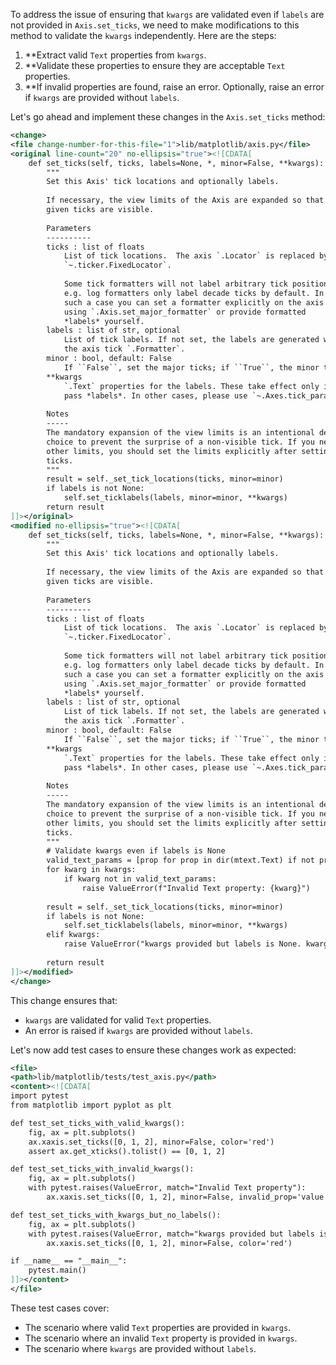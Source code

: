 To address the issue of ensuring that `kwargs` are validated even if `labels` are not provided in `Axis.set_ticks`, we need to make modifications to this method to validate the `kwargs` independently. Here are the steps:

1. **Extract valid `Text` properties from `kwargs`.
2. **Validate these properties to ensure they are acceptable `Text` properties.
3. **If invalid properties are found, raise an error. Optionally, raise an error if `kwargs` are provided without `labels`.

Let's go ahead and implement these changes in the `Axis.set_ticks` method:

```xml
<change>
<file change-number-for-this-file="1">lib/matplotlib/axis.py</file>
<original line-count="20" no-ellipsis="true"><![CDATA[
    def set_ticks(self, ticks, labels=None, *, minor=False, **kwargs):
        """
        Set this Axis' tick locations and optionally labels.
        
        If necessary, the view limits of the Axis are expanded so that all 
        given ticks are visible.
        
        Parameters
        ----------
        ticks : list of floats
            List of tick locations.  The axis `.Locator` is replaced by a 
            `~.ticker.FixedLocator`.
            
            Some tick formatters will not label arbitrary tick positions; 
            e.g. log formatters only label decade ticks by default. In 
            such a case you can set a formatter explicitly on the axis 
            using `.Axis.set_major_formatter` or provide formatted 
            *labels* yourself.
        labels : list of str, optional
            List of tick labels. If not set, the labels are generated with 
            the axis tick `.Formatter`.
        minor : bool, default: False
            If ``False``, set the major ticks; if ``True``, the minor ticks.
        **kwargs
            `.Text` properties for the labels. These take effect only if you 
            pass *labels*. In other cases, please use `~.Axes.tick_params`.
        
        Notes
        -----
        The mandatory expansion of the view limits is an intentional design 
        choice to prevent the surprise of a non-visible tick. If you need 
        other limits, you should set the limits explicitly after setting the 
        ticks.
        """
        result = self._set_tick_locations(ticks, minor=minor)
        if labels is not None:
            self.set_ticklabels(labels, minor=minor, **kwargs)
        return result
]]></original>
<modified no-ellipsis="true"><![CDATA[
    def set_ticks(self, ticks, labels=None, *, minor=False, **kwargs):
        """
        Set this Axis' tick locations and optionally labels.
        
        If necessary, the view limits of the Axis are expanded so that all 
        given ticks are visible.
        
        Parameters
        ----------
        ticks : list of floats
            List of tick locations.  The axis `.Locator` is replaced by a 
            `~.ticker.FixedLocator`.
            
            Some tick formatters will not label arbitrary tick positions; 
            e.g. log formatters only label decade ticks by default. In 
            such a case you can set a formatter explicitly on the axis 
            using `.Axis.set_major_formatter` or provide formatted 
            *labels* yourself.
        labels : list of str, optional
            List of tick labels. If not set, the labels are generated with 
            the axis tick `.Formatter`.
        minor : bool, default: False
            If ``False``, set the major ticks; if ``True``, the minor ticks.
        **kwargs
            `.Text` properties for the labels. These take effect only if you 
            pass *labels*. In other cases, please use `~.Axes.tick_params`.
        
        Notes
        -----
        The mandatory expansion of the view limits is an intentional design 
        choice to prevent the surprise of a non-visible tick. If you need 
        other limits, you should set the limits explicitly after setting the 
        ticks.
        """
        # Validate kwargs even if labels is None
        valid_text_params = [prop for prop in dir(mtext.Text) if not prop.startswith('_')]
        for kwarg in kwargs:
            if kwarg not in valid_text_params:
                raise ValueError(f"Invalid Text property: {kwarg}")
        
        result = self._set_tick_locations(ticks, minor=minor)
        if labels is not None:
            self.set_ticklabels(labels, minor=minor, **kwargs)
        elif kwargs:
            raise ValueError("kwargs provided but labels is None. kwargs should only be used if labels are specified.")
        
        return result
]]></modified>
</change>
```

This change ensures that:

- `kwargs` are validated for valid `Text` properties.
- An error is raised if `kwargs` are provided without `labels`.

Let's now add test cases to ensure these changes work as expected:

```xml
<file>
<path>lib/matplotlib/tests/test_axis.py</path>
<content><![CDATA[
import pytest
from matplotlib import pyplot as plt

def test_set_ticks_with_valid_kwargs():
    fig, ax = plt.subplots()
    ax.xaxis.set_ticks([0, 1, 2], minor=False, color='red')
    assert ax.get_xticks().tolist() == [0, 1, 2]

def test_set_ticks_with_invalid_kwargs():
    fig, ax = plt.subplots()
    with pytest.raises(ValueError, match="Invalid Text property"):
        ax.xaxis.set_ticks([0, 1, 2], minor=False, invalid_prop='value')

def test_set_ticks_with_kwargs_but_no_labels():
    fig, ax = plt.subplots()
    with pytest.raises(ValueError, match="kwargs provided but labels is None"):
        ax.xaxis.set_ticks([0, 1, 2], minor=False, color='red')

if __name__ == "__main__":
    pytest.main()
]]></content>
</file>
```

These test cases cover:

- The scenario where valid `Text` properties are provided in `kwargs`.
- The scenario where an invalid `Text` property is provided in `kwargs`.
- The scenario where `kwargs` are provided without `labels`.